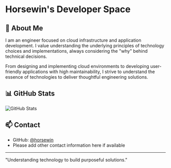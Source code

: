 # Horsewin's Developer Space

## 👋 About Me

I am an engineer focused on cloud infrastructure and application development. I value understanding the underlying principles of technology choices and implementations, always considering the "why" behind technical decisions.

From designing and implementing cloud environments to developing user-friendly applications with high maintainability, I strive to understand the essence of technologies to deliver thoughtful engineering solutions.

## 📊 GitHub Stats

![GitHub Stats](https://github-readme-stats.vercel.app/api?username=horsewin&show_icons=true&theme=radical)

## 📫 Contact

- GitHub: [@horsewin](https://github.com/horsewin)
- Please add other contact information here if available

---

"Understanding technology to build purposeful solutions."

